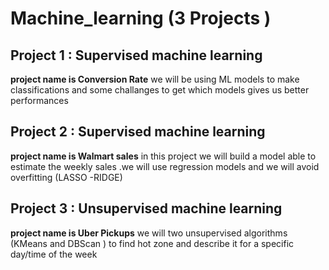 # Machine_learning (3 Projects )

## Project 1 : Supervised machine learning 

**project name is Conversion Rate**
we will be using ML models to make classifications and some challanges to get which models gives us better performances 
## Project 2 : Supervised  machine learning

**project name is Walmart sales**
in this project we will build a model able to estimate the weekly sales .we will use regression models and we will avoid overfitting (LASSO -RIDGE)

## Project 3 : Unsupervised machine learning

**project name is Uber Pickups**
we will two unsupervised algorithms (KMeans and DBScan ) to find hot zone  and describe it for a specific day/time of the week
